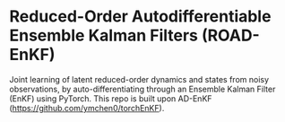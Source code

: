 # Reduced-Order Autodifferentiable Ensemble Kalman Filters (ROAD-EnKF)

Joint learning of latent reduced-order dynamics and states from noisy observations, by auto-differentiating through an Ensemble Kalman Filter (EnKF) using PyTorch. This repo is built upon AD-EnKF (https://github.com/ymchen0/torchEnKF).

